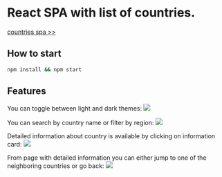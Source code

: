 # React SPA with list of countries.

[countries spa >>](https://svdunaev.github.io/countries-spa/)

## How to start 

```bash
npm install && npm start
```

## Features

You can toggle between light and dark themes:
![](https://i.imgur.com/gKQ3W02.gif)

You can search by country name or filter by region:
![](https://i.imgur.com/AIR2Q7w.gif)

Detailed information about country is available by clicking on information card:
![](https://i.imgur.com/Us3oIuS.gif)

From page with detailed information you can either jump to one of the neighboring countries or go back:
![](https://i.imgur.com/eT5JqlY.gif)